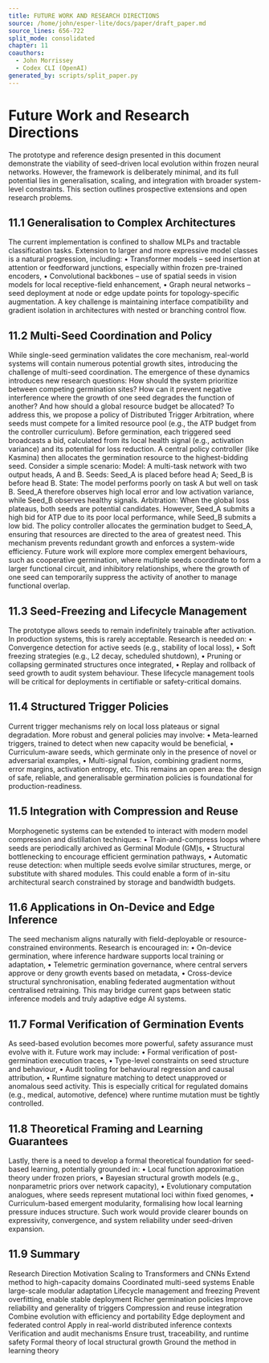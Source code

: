```yaml
---
title: FUTURE WORK AND RESEARCH DIRECTIONS
source: /home/john/esper-lite/docs/paper/draft_paper.md
source_lines: 656-722
split_mode: consolidated
chapter: 11
coauthors:
  - John Morrissey
  - Codex CLI (OpenAI)
generated_by: scripts/split_paper.py
---
```


# Future Work and Research Directions
The prototype and reference design presented in this document demonstrate the viability of seed-driven local evolution within frozen neural networks. However, the framework is deliberately minimal, and its full potential lies in generalisation, scaling, and integration with broader system-level constraints. This section outlines prospective extensions and open research problems.
## 11.1 Generalisation to Complex Architectures
The current implementation is confined to shallow MLPs and tractable classification tasks. Extension to larger and more expressive model classes is a natural progression, including:
• Transformer models – seed insertion at attention or feedforward junctions, especially within frozen pre-trained encoders,
• Convolutional backbones – use of spatial seeds in vision models for local receptive-field enhancement,
• Graph neural networks – seed deployment at node or edge update points for topology-specific augmentation.
A key challenge is maintaining interface compatibility and gradient isolation in architectures with nested or branching control flow.
## 11.2 Multi-Seed Coordination and Policy
While single-seed germination validates the core mechanism, real-world systems will contain numerous potential growth sites, introducing the challenge of multi-seed coordination. The emergence of these dynamics introduces new research questions: How should the system prioritize between competing germination sites? How can it prevent negative interference where the growth of one seed degrades the function of another? And how should a global resource budget be allocated?
To address this, we propose a policy of Distributed Trigger Arbitration, where seeds must compete for a limited resource pool (e.g., the ATP budget from the controller curriculum). Before germination, each triggered seed broadcasts a bid, calculated from its local health signal (e.g., activation variance) and its potential for loss reduction. A central policy controller (like Kasmina) then allocates the germination resource to the highest-bidding seed.
Consider a simple scenario:
Model: A multi-task network with two output heads, A and B.
Seeds: Seed_A is placed before head A; Seed_B is before head B.
State: The model performs poorly on task A but well on task B. Seed_A therefore observes high local error and low activation variance, while Seed_B observes healthy signals.
Arbitration: When the global loss plateaus, both seeds are potential candidates. However, Seed_A submits a high bid for ATP due to its poor local performance, while Seed_B submits a low bid. The policy controller allocates the germination budget to Seed_A, ensuring that resources are directed to the area of greatest need.
This mechanism prevents redundant growth and enforces a system-wide efficiency. Future work will explore more complex emergent behaviours, such as cooperative germination, where multiple seeds coordinate to form a larger functional circuit, and inhibitory relationships, where the growth of one seed can temporarily suppress the activity of another to manage functional overlap.
## 11.3 Seed-Freezing and Lifecycle Management
The prototype allows seeds to remain indefinitely trainable after activation. In production systems, this is rarely acceptable. Research is needed on:
• Convergence detection for active seeds (e.g., stability of local loss),
• Soft freezing strategies (e.g., L2 decay, scheduled shutdown),
• Pruning or collapsing germinated structures once integrated,
• Replay and rollback of seed growth to audit system behaviour.
These lifecycle management tools will be critical for deployments in certifiable or safety-critical domains.
## 11.4 Structured Trigger Policies
Current trigger mechanisms rely on local loss plateaus or signal degradation. More robust and general policies may involve:
• Meta-learned triggers, trained to detect when new capacity would be beneficial,
• Curriculum-aware seeds, which germinate only in the presence of novel or adversarial examples,
• Multi-signal fusion, combining gradient norms, error margins, activation entropy, etc.
This remains an open area: the design of safe, reliable, and generalisable germination policies is foundational for production-readiness.
## 11.5 Integration with Compression and Reuse
Morphogenetic systems can be extended to interact with modern model compression and distillation techniques:
• Train-and-compress loops where seeds are periodically archived as Germinal Module (GM)s,
• Structural bottlenecking to encourage efficient germination pathways,
• Automatic reuse detection: when multiple seeds evolve similar structures, merge, or substitute with shared modules.
This could enable a form of in-situ architectural search constrained by storage and bandwidth budgets.
## 11.6 Applications in On-Device and Edge Inference
The seed mechanism aligns naturally with field-deployable or resource-constrained environments. Research is encouraged in:
• On-device germination, where inference hardware supports local training or adaptation,
• Telemetric germination governance, where central servers approve or deny growth events based on metadata,
• Cross-device structural synchronisation, enabling federated augmentation without centralised retraining.
This may bridge current gaps between static inference models and truly adaptive edge AI systems.
## 11.7 Formal Verification of Germination Events
As seed-based evolution becomes more powerful, safety assurance must evolve with it. Future work may include:
• Formal verification of post-germination execution traces,
• Type-level constraints on seed structure and behaviour,
• Audit tooling for behavioural regression and causal attribution,
• Runtime signature matching to detect unapproved or anomalous seed activity.
This is especially critical for regulated domains (e.g., medical, automotive, defence) where runtime mutation must be tightly controlled.
## 11.8 Theoretical Framing and Learning Guarantees
Lastly, there is a need to develop a formal theoretical foundation for seed-based learning, potentially grounded in:
• Local function approximation theory under frozen priors,
• Bayesian structural growth models (e.g., nonparametric priors over network capacity),
• Evolutionary computation analogues, where seeds represent mutational loci within fixed genomes,
• Curriculum-based emergent modularity, formalising how local learning pressure induces structure.
Such work would provide clearer bounds on expressivity, convergence, and system reliability under seed-driven expansion.
## 11.9 Summary
Research Direction Motivation
Scaling to Transformers and CNNs Extend method to high-capacity domains
Coordinated multi-seed systems Enable large-scale modular adaptation
Lifecycle management and freezing Prevent overfitting, enable stable deployment
Richer germination policies Improve reliability and generality of triggers
Compression and reuse integration Combine evolution with efficiency and portability
Edge deployment and federated control Apply in real-world distributed inference contexts
Verification and audit mechanisms Ensure trust, traceability, and runtime safety
Formal theory of local structural growth Ground the method in learning theory
